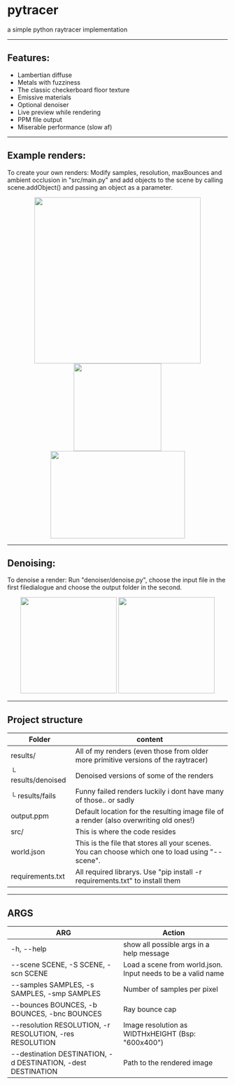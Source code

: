 # pytracer
a simple python raytracer implementation

---
## Features:
- Lambertian diffuse
- Metals with fuzziness
- The classic checkerboard floor texture
- Emissive materials
- Optional denoiser
- Live preview while rendering
- PPM file output
- Miserable performance (slow af) 

---
## Example renders:
To create your own renders: Modify samples, resolution, maxBounces and ambient occlusion in "src/main.py" and add objects to the scene by calling scene.addObject() and passing an object as a parameter.

<p align="center">
  <img height="380" src="https://github.com/magnusKue/pytracer/blob/main/results/final6.png">
  <img height="200" src="https://github.com/magnusKue/pytracer/blob/main/results/lights2.png">
  <img width="307" height="200"  src="https://github.com/magnusKue/pytracer/blob/main/results/fuzzSteps.png">
</p>

---
## Denoising:
To denoise a render: Run "denoiser/denoise.py", choose the input file in the first filedialogue and choose the output folder in the second.

<p align="center">
  <img height="220" src="https://github.com/magnusKue/pytracer/blob/b09168ebfc334fc42beac90bb375a7fe27ea9f3a/results/final1.png">
  <img height="220" src="https://github.com/magnusKue/pytracer/blob/b09168ebfc334fc42beac90bb375a7fe27ea9f3a/results/denoised/final1_denoised.png">
</p>

---
## Project structure
| Folder | content |
| --- | --- |
| results/ | All of my renders (even those from older more primitive versions of the raytracer) |
| └ results/denoised | Denoised versions of some of the renders |
| └ results/fails | Funny failed renders luckily i dont have many of those.. or sadly |
| output.ppm | Default location for the resulting image file of a render (also overwriting old ones!)|
| src/ | This is where the code resides |
| world.json | This is the file that stores all your scenes. You can choose which one to load using "--scene". |
| requirements.txt | All required librarys. Use "pip install -r requirements.txt" to install them |

---
## ARGS
| ARG | Action |
| --- | --- |
|-h, --help                                                    | show all possible args in a help message
|--scene SCENE, -S SCENE, -scn SCENE                           | Load a scene from world.json. Input needs to be a valid name
|--samples SAMPLES, -s SAMPLES, -smp SAMPLES                   | Number of samples per pixel
|--bounces BOUNCES, -b BOUNCES, -bnc BOUNCES                   | Ray bounce cap
|--resolution RESOLUTION, -r RESOLUTION, -res RESOLUTION       | Image resolution as WIDTHxHEIGHT (Bsp: "600x400")
|--destination DESTINATION, -d DESTINATION, -dest DESTINATION  | Path to the rendered image
